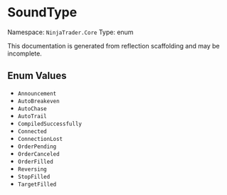 # SoundType

Namespace: `NinjaTrader.Core`
Type: enum

This documentation is generated from reflection scaffolding and may be incomplete.

## Enum Values
- `Announcement`
- `AutoBreakeven`
- `AutoChase`
- `AutoTrail`
- `CompiledSuccessfully`
- `Connected`
- `ConnectionLost`
- `OrderPending`
- `OrderCanceled`
- `OrderFilled`
- `Reversing`
- `StopFilled`
- `TargetFilled`
